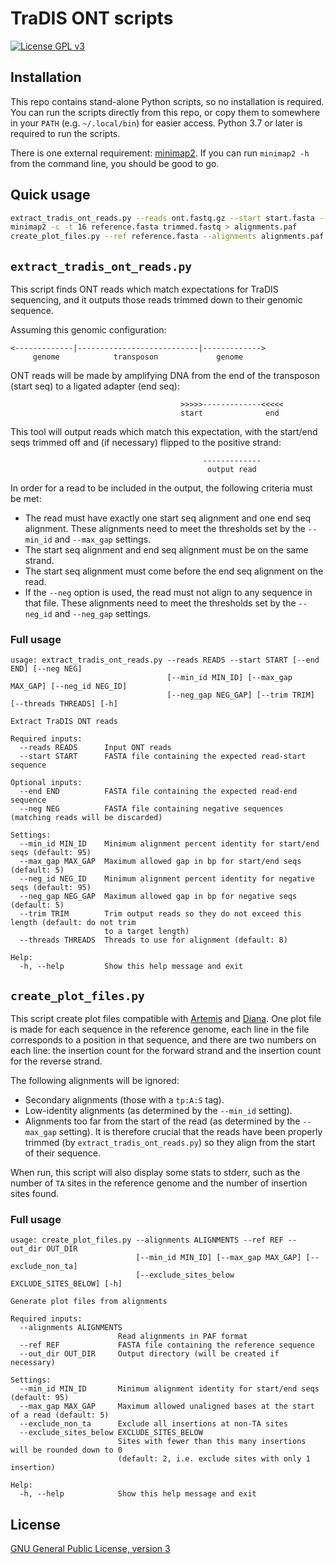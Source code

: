 # TraDIS ONT scripts

[![License GPL v3](https://img.shields.io/badge/license-GPL%20v3-blue.svg)](https://www.gnu.org/licenses/gpl-3.0.en.html)




## Installation

This repo contains stand-alone Python scripts, so no installation is required. You can run the scripts directly from this repo, or copy them to somewhere in your `PATH` (e.g. `~/.local/bin`) for easier access. Python 3.7 or later is required to run the scripts.

There is one external requirement: [minimap2](https://github.com/lh3/minimap2). If you can run `minimap2 -h` from the command line, you should be good to go.




## Quick usage

```bash
extract_tradis_ont_reads.py --reads ont.fastq.gz --start start.fasta --end end.fasta > trimmed.fastq
minimap2 -c -t 16 reference.fasta trimmed.fastq > alignments.paf
create_plot_files.py --ref reference.fasta --alignments alignments.paf --out_dir plot_files
```




## `extract_tradis_ont_reads.py`

This script finds ONT reads which match expectations for TraDIS sequencing, and it outputs those reads trimmed down to their genomic sequence.

Assuming this genomic configuration:
```
<-------------|---------------------------|------------->
     genome            transposon             genome
```

ONT reads will be made by amplifying DNA from the end of the transposon (start seq) to a ligated
adapter (end seq):
```
                                      >>>>>-------------<<<<<
                                      start              end
```

This tool will output reads which match this expectation, with the start/end seqs trimmed off and
(if necessary) flipped to the positive strand:
```
                                           -------------
                                            output read
```

In order for a read to be included in the output, the following criteria must be met:
* The read must have exactly one start seq alignment and one end seq alignment. These alignments
  need to meet the thresholds set by the `--min_id` and `--max_gap` settings.
* The start seq alignment and end seq alignment must be on the same strand.
* The start seq alignment must come before the end seq alignment on the read.
* If the `--neg` option is used, the read must not align to any sequence in that file. These
  alignments need to meet the thresholds set by the `--neg_id` and `--neg_gap` settings.


### Full usage
```
usage: extract_tradis_ont_reads.py --reads READS --start START [--end END] [--neg NEG]
                                   [--min_id MIN_ID] [--max_gap MAX_GAP] [--neg_id NEG_ID]
                                   [--neg_gap NEG_GAP] [--trim TRIM] [--threads THREADS] [-h]

Extract TraDIS ONT reads

Required inputs:
  --reads READS      Input ONT reads
  --start START      FASTA file containing the expected read-start sequence

Optional inputs:
  --end END          FASTA file containing the expected read-end sequence
  --neg NEG          FASTA file containing negative sequences (matching reads will be discarded)

Settings:
  --min_id MIN_ID    Minimum alignment percent identity for start/end seqs (default: 95)
  --max_gap MAX_GAP  Maximum allowed gap in bp for start/end seqs (default: 5)
  --neg_id NEG_ID    Minimum alignment percent identity for negative seqs (default: 95)
  --neg_gap NEG_GAP  Maximum allowed gap in bp for negative seqs (default: 5)
  --trim TRIM        Trim output reads so they do not exceed this length (default: do not trim
                     to a target length)
  --threads THREADS  Threads to use for alignment (default: 8)

Help:
  -h, --help         Show this help message and exit
```




## `create_plot_files.py`

This script create plot files compatible with [Artemis](https://www.sanger.ac.uk/tool/artemis/) and [Diana](https://diana.wytamma.com/). One plot file is made for each sequence in the reference genome, each line in the file corresponds to a position in that sequence, and there are two numbers on each line: the insertion count for the forward strand and the insertion count for the reverse strand.

The following alignments will be ignored:
* Secondary alignments (those with a `tp:A:S` tag).
* Low-identity alignments (as determined by the `--min_id` setting).
* Alignments too far from the start of the read (as determined by the `--max_gap` setting). It is therefore crucial that the reads have been properly trimmed (by `extract_tradis_ont_reads.py`) so they align from the start of their sequence.

When run, this script will also display some stats to stderr, such as the number of `TA` sites in the reference genome and the number of insertion sites found.


### Full usage
```
usage: create_plot_files.py --alignments ALIGNMENTS --ref REF --out_dir OUT_DIR
                            [--min_id MIN_ID] [--max_gap MAX_GAP] [--exclude_non_ta]
                            [--exclude_sites_below EXCLUDE_SITES_BELOW] [-h]

Generate plot files from alignments

Required inputs:
  --alignments ALIGNMENTS
                        Read alignments in PAF format
  --ref REF             FASTA file containing the reference sequence
  --out_dir OUT_DIR     Output directory (will be created if necessary)

Settings:
  --min_id MIN_ID       Minimum alignment identity for start/end seqs (default: 95)
  --max_gap MAX_GAP     Maximum allowed unaligned bases at the start of a read (default: 5)
  --exclude_non_ta      Exclude all insertions at non-TA sites
  --exclude_sites_below EXCLUDE_SITES_BELOW
                        Sites with fewer than this many insertions will be rounded down to 0
                        (default: 2, i.e. exclude sites with only 1 insertion)

Help:
  -h, --help            Show this help message and exit
```




## License

[GNU General Public License, version 3](https://www.gnu.org/licenses/gpl-3.0.html)
